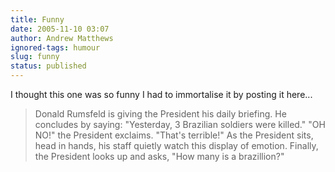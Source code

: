 ```yaml
---
title: Funny
date: 2005-11-10 03:07
author: Andrew Matthews
ignored-tags: humour
slug: funny
status: published
---
```


I thought this one was so funny I had to immortalise it by posting it here...

> Donald Rumsfeld is giving the President his daily briefing. He concludes by saying: "Yesterday, 3 Brazilian soldiers were killed." "OH NO!" the President exclaims. "That's terrible!" As the President sits, head in hands, his staff quietly watch this display of emotion. Finally, the President looks up and asks, "How many is a brazillion?"
